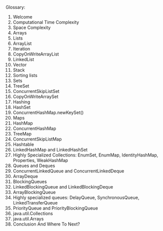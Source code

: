 Glossary:

1. Welcome
2. Computational Time Complexity
3. Space Complexity
4. Arrays
5. Lists
6. ArrayList
7. Iteration
8. CopyOnWriteArrayList
9. LinkedList
10. Vector
11. Stack
12. Sorting lists
13. Sets
14. TreeSet
15. ConcurrentSkipListSet
16. CopyOnWriteArraySet
17. Hashing
18. HashSet
19. ConcurrentHashMap.newKeySet()
20. Maps
21. HashMap
22. ConcurrentHashMap
23. TreeMap
24. ConcurrentSkipListMap
25. Hashtable
26. LinkedHashMap and LinkedHashSet
27. Highly Specialized Collections: EnumSet, EnumMap, IdentityHashMap, Properties, WeakHashMap
28. Queues and Deques
29. ConcurrentLinkedQueue and ConcurrentLinkedDeque
30. ArrayDeque
31. BlockingQueues
32. LinkedBlockingQueue and LinkedBlockingDeque
33. ArrayBlockingQueue
34. Highly specialized queues: DelayQueue, SynchronousQueue, LinkedTransferQueue
35. PriorityQueue and PriorityBlockingQueue
36. java.util.Collections
37. java.util.Arrays
38. Conclusion And Where To Next?